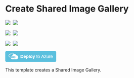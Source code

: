 # Create Shared Image Gallery

<IMG SRC="https://azurequickstartsservice.blob.core.windows.net/badges/101-sig-create/PublicLastTestDate.svg" />&nbsp;
<IMG SRC="https://azurequickstartsservice.blob.core.windows.net/badges/101-sig-create/PublicDeployment.svg" />&nbsp;

<IMG SRC="https://azurequickstartsservice.blob.core.windows.net/badges/101-sig-create/FairfaxLastTestDate.svg" />&nbsp;
<IMG SRC="https://azurequickstartsservice.blob.core.windows.net/badges/101-sig-create/FairfaxDeployment.svg" />&nbsp;

<IMG SRC="https://azurequickstartsservice.blob.core.windows.net/badges/101-sig-create/BestPracticeResult.svg" />&nbsp;
<IMG SRC="https://azurequickstartsservice.blob.core.windows.net/badges/101-sig-create/CredScanResult.svg" />&nbsp;

<a href="https://portal.azure.com/#create/Microsoft.Template/uri/https%3A%2F%2Fraw.githubusercontent.com%2FAzure%2Fazure-quickstart-templates%2Fmaster%2F101-sig-create%2Fazuredeploy.json" target="_blank">
    <img src="https://raw.githubusercontent.com/Azure/azure-quickstart-templates/master/1-CONTRIBUTION-GUIDE/images/deploytoazure.png"/>
</a>

This template creates a Shared Image Gallery.

